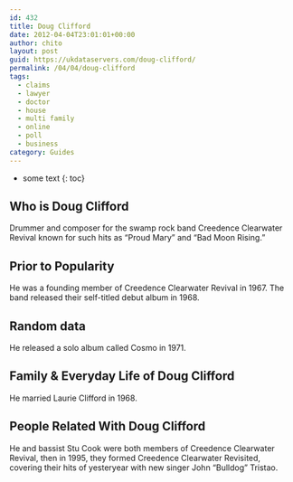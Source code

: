 ```yaml
---
id: 432
title: Doug Clifford
date: 2012-04-04T23:01:01+00:00
author: chito
layout: post
guid: https://ukdataservers.com/doug-clifford/
permalink: /04/04/doug-clifford
tags:
  - claims
  - lawyer
  - doctor
  - house
  - multi family
  - online
  - poll
  - business
category: Guides
---
```


* some text
{: toc}


## Who is  Doug Clifford
                  
                  
                  
Drummer and composer for the swamp rock band Creedence Clearwater Revival known for such hits as &#8220;Proud Mary&#8221; and &#8220;Bad Moon Rising.&#8221;
                  
                
                
                
## Prior to Popularity 
                  
                  
                  
He was a founding member of Creedence Clearwater Revival in 1967. The band released their self-titled debut album in 1968.
                  
                
                
                
## Random data 
                  
                  
                  
He released a solo album called Cosmo in 1971.
                  
                
                
                
## Family & Everyday Life of Doug Clifford
                  
                  
                  
He married Laurie Clifford in 1968.
                  
                
                
                
## People Related With  Doug Clifford
                  
                  
                  
He and bassist Stu Cook were both members of Creedence Clearwater Revival, then in 1995, they formed Creedence Clearwater Revisited, covering their hits of yesteryear with new singer John &#8220;Bulldog&#8221; Tristao.
                  
                
              
            
          
          
          
    
    
  
